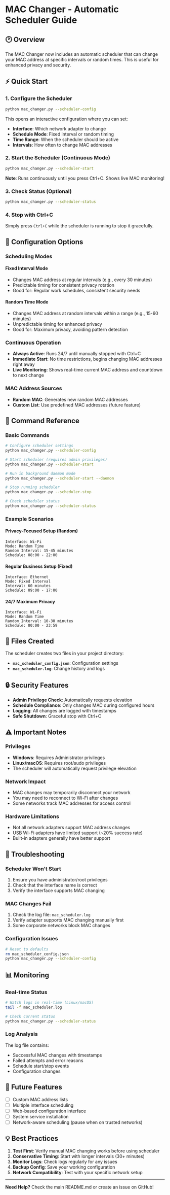 # MAC Changer - Automatic Scheduler Guide

## 🕐 Overview

The MAC Changer now includes an automatic scheduler that can change your MAC address at specific intervals or random times. This is useful for enhanced privacy and security.

## ⚡ Quick Start

### 1. Configure the Scheduler
```bash
python mac_changer.py --scheduler-config
```
This opens an interactive configuration where you can set:
- **Interface**: Which network adapter to change
- **Schedule Mode**: Fixed interval or random timing
- **Time Range**: When the scheduler should be active
- **Intervals**: How often to change MAC addresses

### 2. Start the Scheduler (Continuous Mode)
```bash
python mac_changer.py --scheduler-start
```
**Note**: Runs continuously until you press Ctrl+C. Shows live MAC monitoring!

### 3. Check Status (Optional)
```bash
python mac_changer.py --scheduler-status
```

### 4. Stop with Ctrl+C
Simply press `Ctrl+C` while the scheduler is running to stop it gracefully.

## 🔧 Configuration Options

### Scheduling Modes

#### Fixed Interval Mode
- Changes MAC address at regular intervals (e.g., every 30 minutes)
- Predictable timing for consistent privacy rotation
- Good for: Regular work schedules, consistent security needs

#### Random Time Mode
- Changes MAC address at random intervals within a range (e.g., 15-60 minutes)
- Unpredictable timing for enhanced privacy
- Good for: Maximum privacy, avoiding pattern detection

### Continuous Operation
- **Always Active**: Runs 24/7 until manually stopped with Ctrl+C
- **Immediate Start**: No time restrictions, begins changing MAC addresses right away
- **Live Monitoring**: Shows real-time current MAC address and countdown to next change

### MAC Address Sources
- **Random MAC**: Generates new random MAC addresses
- **Custom List**: Use predefined MAC addresses (future feature)

## 🚀 Command Reference

### Basic Commands
```bash
# Configure scheduler settings
python mac_changer.py --scheduler-config

# Start scheduler (requires admin privileges)
python mac_changer.py --scheduler-start

# Run in background daemon mode
python mac_changer.py --scheduler-start --daemon

# Stop running scheduler
python mac_changer.py --scheduler-stop

# Check scheduler status
python mac_changer.py --scheduler-status
```

### Example Scenarios

#### Privacy-Focused Setup (Random)
```
Interface: Wi-Fi
Mode: Random Time
Random Interval: 15-45 minutes
Schedule: 08:00 - 22:00
```

#### Regular Business Setup (Fixed)
```
Interface: Ethernet
Mode: Fixed Interval  
Interval: 60 minutes
Schedule: 09:00 - 17:00
```

#### 24/7 Maximum Privacy
```
Interface: Wi-Fi
Mode: Random Time
Random Interval: 10-30 minutes
Schedule: 00:00 - 23:59
```

## 📁 Files Created

The scheduler creates two files in your project directory:

- **`mac_scheduler_config.json`**: Configuration settings
- **`mac_scheduler.log`**: Change history and logs

## 🔒 Security Features

- **Admin Privilege Check**: Automatically requests elevation
- **Schedule Compliance**: Only changes MAC during configured hours
- **Logging**: All changes are logged with timestamps
- **Safe Shutdown**: Graceful stop with Ctrl+C

## ⚠️ Important Notes

### Privileges
- **Windows**: Requires Administrator privileges
- **Linux/macOS**: Requires root/sudo privileges
- The scheduler will automatically request privilege elevation

### Network Impact
- MAC changes may temporarily disconnect your network
- You may need to reconnect to Wi-Fi after changes
- Some networks track MAC addresses for access control

### Hardware Limitations
- Not all network adapters support MAC address changes
- USB Wi-Fi adapters have limited support (~20% success rate)
- Built-in adapters generally have better support

## 🐛 Troubleshooting

### Scheduler Won't Start
1. Ensure you have administrator/root privileges
2. Check that the interface name is correct
3. Verify the interface supports MAC changing

### MAC Changes Fail
1. Check the log file: `mac_scheduler.log`
2. Verify adapter supports MAC changing manually first
3. Some corporate networks block MAC changes

### Configuration Issues
```bash
# Reset to defaults
rm mac_scheduler_config.json
python mac_changer.py --scheduler-config
```

## 📊 Monitoring

### Real-time Status
```bash
# Watch logs in real-time (Linux/macOS)
tail -f mac_scheduler.log

# Check current status
python mac_changer.py --scheduler-status
```

### Log Analysis
The log file contains:
- Successful MAC changes with timestamps
- Failed attempts and error reasons
- Schedule start/stop events
- Configuration changes

## 🔮 Future Features

- [ ] Custom MAC address lists
- [ ] Multiple interface scheduling
- [ ] Web-based configuration interface
- [ ] System service installation
- [ ] Network-aware scheduling (pause when on trusted networks)

## 💡 Best Practices

1. **Test First**: Verify manual MAC changing works before using scheduler
2. **Conservative Timing**: Start with longer intervals (30+ minutes)
3. **Monitor Logs**: Check logs regularly for any issues
4. **Backup Config**: Save your working configuration
5. **Network Compatibility**: Test with your specific network setup

---

**Need Help?** Check the main README.md or create an issue on GitHub!